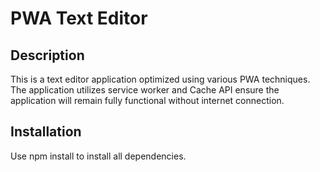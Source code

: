 # PWA Text Editor
## Description 
This is a text editor application optimized using various PWA techniques. The application utilizes service worker and Cache API ensure the application will remain fully functional without internet connection. 

## Installation
Use npm install to install all dependencies. 



